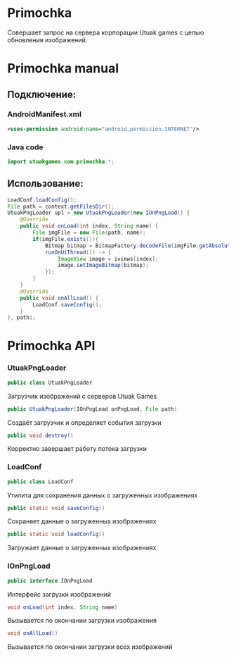 # Primochka
Совершает запрос на сервера корпорации Utuak games с целью обновления изображений.
# Primochka manual
## Подключение:

### AndroidManifest.xml
```xml
<uses-permission android:name="android.permission.INTERNET"/>
```
### Java code
```java
import utuakgames.com.primochka.*;
```

## Использование:

```java
LoadConf.loadConfig();
File path = context.getFilesDir();
UtuakPngLoader upl = new UtuakPngLoader(new IOnPngLoad() {
    @Override
    public void onLoad(int index, String name) {
        File imgFile = new File(path, name);
        if(imgFile.exists()){
            Bitmap bitmap = BitmapFactory.decodeFile(imgFile.getAbsolutePath());
            runOnUiThread(() -> {
                ImageView image = iviews[index];
                image.setImageBitmap(bitmap);
            });
        }
    }
    @Override
    public void onAllLoad() {
        LoadConf.saveConfig();
    }
}, path);
```

# Primochka API
### UtuakPngLoader
```java
public class UtuakPngLoader
```
Загрузчик изображений с серверов Utuak Games
```java
public UtuakPngLoader(IOnPngLoad onPngLoad, File path)
```
Создаёт загрузчик и определяет события загрузки
```java
public void destroy()
```
Корректно завершает работу потока загрузки
### LoadConf
```java
public class LoadConf
```
Утилита для сохранения данных о загруженных изображениях
```java
public static void saveConfig()
```
Сохраняет данные о загруженных изображениях
```java
public static void loadConfig()
```
Загружает данные о загруженных изображениях
### IOnPngLoad
```java
public interface IOnPngLoad
```
Интерфейс загрузки изображений
```java
void onLoad(int index, String name)
```
Вызывается по окончании загрузки изображения
```java
void onAllLoad()
```
Вызывается по окончании загрузки всех изображений
